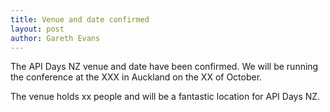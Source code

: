 ```yaml
---
title: Venue and date confirmed
layout: post
author: Gareth Evans
---
```


The API Days NZ venue and date have been confirmed. We will be running the conference at the XXX in Auckland on the XX of October.

The venue holds xx people and will be a fantastic location for API Days NZ.
